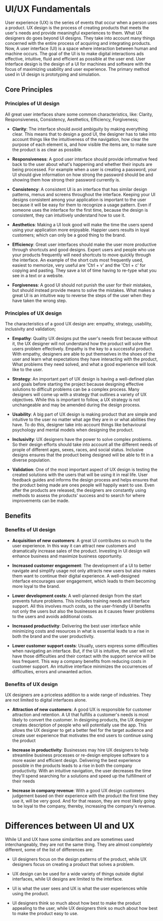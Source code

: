 # UI/UX Fundamentals
User experience (UX) is the series of events that occur when a person uses a product. UX design is the process of creating products that meets the user's needs and provide meaningful experiences to them. What UX designers do goes beyond UI designs. They take into account many things concerned with the entire process of acquiring and integrating products. Now, A user interface (UI) is a space where interaction between human and machine occurs. The goal of the UI is to make digital interactions ads effective, intuitive, fluid and efficient as possible at the user end. User Interface design is the design of a UI for machines and software with the focus of maximizing usability and user experience. The primary method used in UI design is prototyping and simulation.

## Core Principles
### Principles of UI design
All great user interfaces share some common characteristics, like: Clarity, Responsiveness, Consistency, Aesthetics, Efficiency, Forgiveness;

* __Clarity__: The interface should avoid ambiguity by making everything clear. This means that to design a good UI, the designer has to take into account things like the intuitiveness of the navigation, how clear the purpose of each element is, and how visible the items are, to make sure the product is as clear as possible.

* __Responsiveness__: A good user interface should provide informative feed back to the user about what's happening and whether their inputs are being processed. For example when a user is creating a password, your UI should give information on how strong the password should be and showing them how strong their password currently is.

* __Consistency__: A consistent UI is an interface that has similar design patterns, menus and screens throughout the interface. Keeping your UI designs consistent among your application is important to the user because it will be easy for them to recognize a usage pattern. Even if someone uses the interface for the first time, because the design is consistent, they can intuitively understand how to use it.

* __Aesthetics__: Making a UI look good will make the time the users spend using your application more enjoyable. Happier users results in loyal customers; which can only be a good thing to the brand.

* __Efficiency__: Great user interfaces should make the user more productive through shortcuts and good designs. Expert users and people who use your products frequently will need shortcuts to move quickly through the interface. An example of the short cuts most frequently used, easiest to memorize, very useful are 'Ctrl + v' and the 'Ctrl + c' for copying and pasting. They save a lot of time having to re-type what you see in a text or a website.

* __Forgiveness__: A good UI should not punish the user for their mistakes, but should instead provide means to solve the mistakes. What makes a great UI is an intuitive way to reverse the steps of the user when they have taken the wrong step.

### Principles of UX design
The characteristics of a good UX design are: empathy, strategy, usability, inclusivity and validation;

* __Empathy__: Quality UX designs put the user's needs first because without it, the UX designer will not understand how the product will solve the users problem effectively. Empathy is the key to a successful product. With empathy, designers are able to put themselves in the shoes of the user and learn what expectations they have interacting with the product, What problems they need solved, and what a good experience will look like to the user.

* __Strategy__: An important part of UX design is having a well-defined plan and goals before starting the project because designing effective solutions to difficult problems can be a complex process. Many designers will come up with a strategy that outlines a variety of UX objectives. While this is important to follow, a UX strategy is not unchangeable and may be amended during the design process.

* __Usability__: A big part of UX design is making product that are simple and intuitive to the user no matter what age they are in or what abilities they have. To do this, designer take into account things like behavioural psychology and mental models when designing the product.

* __Inclusivity__: UX designers have the power to solve complex problems. So their design efforts should take into account all the different needs of prople of different ages, sexes, races, and social status. Inclusive designs ensures that the product being designed will be able to fit in a diverse population.

* __Validation__: One of the most important aspect of UX design is testing the created solutions with the users that will be using it in real life. User feedback guides and informs the design process and helps ensures that the product being made are ones people will happily want to use. Even after the products are released, the designers are constantly using methods to assess the products' success and to search for where improvements can be made.

## Benefits
### Benefits of UI design

* __Acquisition of new customers__: A great UI contributes so much to the user experience. In this way it can attract new customers and dramatically increase sales of the product. Investing in UI design will enhance business and maximize business opportunity. 

* __Increased customer engagement__: The development of a UI to better navigate and simplify usage not only attracts new users but also makes them want to continue their digital experience. A well-designed interface encourages user engagement, which leads to them becoming more loyal to the brand.

* __Lower development costs__: A well-planned design from the start prevents future problems. This includes training needs and interface support. All this involves much costs, so the user-friendly UI benefits not only the users but also the businesses as it causes fewer problems to the users and avoids additional costs.

* __Increased productivity__: Delivering the best user interface while minimizing costs and resources in what is essential leads to a rise in both the brand and the user productivity.

* __Lower customer support costs__: Usually, users express some difficulties when navigating an interface. But, if the UI is intuitive, the user will not have those difficulties and their contact with the support service will be less frequent. This way a company benefits from reducing costs in customer support. An intuitive interface minimizes the occurrences of difficulties, errors and unwanted action.

### Benefits of UX design
UX designers are a priceless addition to a wide range of industries. They are not limited to digital interfaces alone.

* __Attraction of new customers__: A good UX is responsible for customer attraction and retention. A UI that fulfills a customer's needs is most likely to convert the customer. In designing products, the UX designer creates description of people who will potentially use the app. This allows the UX designer to get a better feel for the target audience and create user experience that motivates the end users to continue using the product

* __Increase in productivity__: Businesses may hire UX designers to help streamline business processes or re-design employee software to a more easier and efficient design. Delivering the best experience possible in the products leads to a rise in both the company productivity. With an intuitive navigation, the user decreases the time they'll spend searching for a solutions and speed up the fulfillment of their needs

* __Increase in company revenue__: With a good UX design customers judgement based on their experience with the product the first time they use it, will be very good. And for that reason, they are most likely going to be loyal to the company, thereby, increasing the company's revenue.



# Differences between UI and UX
While UI and UX have some similarities and are sometimes used interchangeably, they are not the same thing. They are almost completely different, some of the list of differences are:

* UI designers focus on the design patterns of the product, while UX designers focus on creating a product that solves a problem.

* UX design can be used for a wide variety of things outside digital interfaces, while UI designs are limited to the interface.

* UI is what the user sees and UX is what the user experiences while using the product.

* UI designers think so much about how best to make the product appealing to the user, while UX designers think so much about how best to make the product easy to use.
